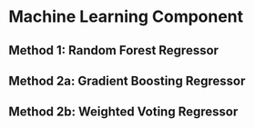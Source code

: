 # Machine Learning Component
## Method 1: Random Forest Regressor

## Method 2a: Gradient Boosting Regressor

## Method 2b: Weighted Voting Regressor